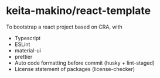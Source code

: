 # keita-makino/react-template

To bootstrap a react project based on CRA, with

- Typescript
- ESLint
- material-ui
- prettier
- Auto code formatting before commit (husky + lint-staged)
- License statement of packages (license-checker)
